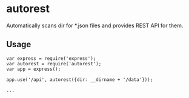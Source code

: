 # autorest

Automatically scans dir for *.json files and provides REST API for them.

## Usage

    var express = require('express');
    var autorest = require('autorest');
    var app = express();

    app.use('/api', autorest({dir: __dirname + '/data'}));

    ...